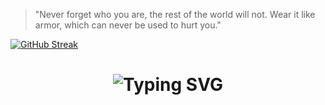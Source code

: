 

<blockquote>
        "Never forget who you are, the rest of the world will not. Wear it like armor, which can never be used to hurt you."
</blockquote>


[![GitHub Streak](https://streak-stats.demolab.com?user=theZoid9&theme=onedark&hide_border=true&date_format=n%2Fj%5B%2FY%5D&card_width=818)](https://git.io/streak-stats)

<div align="center">
    <h1>
        <img src="https://readme-typing-svg.herokuapp.com?font=Jetbrains+mono&size=40&duration=3000&color=33FF33&center=true&vCenter=true&width=435&lines=;Welcome..;I'm+Zaid+Akhalwaya;" alt="Typing SVG"/>
    </h1>
</div>

<!--
Use + as spaces 
-->
